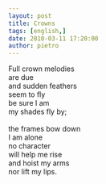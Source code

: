 ```yaml
---
layout: post
title: Crowns
tags: [english,]
date: 2010-03-11 17:20:00
author: pietro
---
```

Full crown melodies<br/>are due<br/>and sudden feathers<br/>seem to fly<br/>be sure I am<br/>my shades fly by;<br/><br/>the frames bow down<br/>I am alone<br/>no character<br/>will help me rise<br/>and hoist my arms<br/>nor lift my lips.
